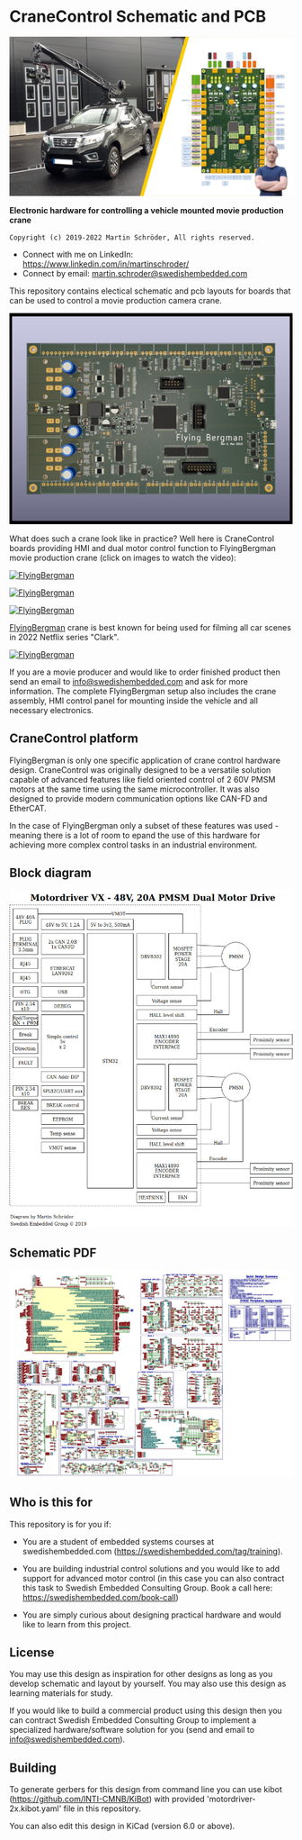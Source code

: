 # CraneControl Schematic and PCB

![FlyingBergman](doc/header.jpg)

**Electronic hardware for controlling a vehicle mounted movie production crane**

	Copyright (c) 2019-2022 Martin Schröder, All rights reserved.

- Connect with me on LinkedIn: https://www.linkedin.com/in/martinschroder/
- Connect by email: martin.schroder@swedishembedded.com

This repository contains electical schematic and pcb layouts for boards that
can be used to control a movie production camera crane.

![FlyingBergman](doc/Render-Top.jpg)

What does such a crane look like in practice? Well here is CraneControl boards
providing HMI and dual motor control function to FlyingBergman movie production
crane (click on images to watch the video):

[![FlyingBergman](http://img.youtube.com/vi/k-2InPx5LMA/0.jpg)](http://www.youtube.com/watch?v=k-2InPx5LMA
"FlyingBergman")


[![FlyingBergman](http://img.youtube.com/vi/5sOf54V7gs8/0.jpg)](http://www.youtube.com/watch?v=5sOf54V7gs8
"FlyingBergman on land")


[![FlyingBergman](http://img.youtube.com/vi/lv9wT3cRuf8/0.jpg)](http://www.youtube.com/watch?v=lv9wT3cRuf8
"FlyingBergman at sea")

[FlyingBergman](https://flyingbergman.se) crane is best known for being used for filming all car scenes in
2022 Netflix series "Clark".

[![FlyingBergman](http://img.youtube.com/vi/Xm6EU1w8b1s/0.jpg)](http://www.youtube.com/watch?v=Xm6EU1w8b1s
"Clark")

If you are a movie producer and would like to order finished product then send
an email to info@swedishembedded.com and ask for more information. The complete
FlyingBergman setup also includes the crane assembly, HMI control panel for
mounting inside the vehicle and all necessary electronics.

## CraneControl platform

FlyingBergman is only one specific application of crane control hardware
design. CraneControl was originally designed to be a versatile solution capable
of advanced features like field oriented control of 2 60V PMSM motors at the
same time using the same microcontroller. It was also designed to provide
modern communication options like CAN-FD and EtherCAT.

In the case of FlyingBergman only a subset of these features was used - meaning
there is a lot of room to epand the use of this hardware for achieving more
complex control tasks in an industrial environment.

## Block diagram

![FlyingBergman](doc/block_diagram.jpg)

## Schematic PDF

[![Schematic](doc/schematic-screenshot.jpg)](motordriver-2x.pdf)

## Who is this for

This repository is for you if:

- You are a student of embedded systems courses at swedishembedded.com
  (https://swedishembedded.com/tag/training).

- You are building industrial control solutions and you would like to add
  support for advanced motor control (in this case you can also contract this
  task to Swedish Embedded Consulting Group. Book a call here:
  https://swedishembedded.com/book-call)

- You are simply curious about designing practical hardware and would like to
  learn from this project.

## License

You may use this design as inspiration for other designs as long as you develop
schematic and layout by yourself. You may also use this design as learning
materials for study.

If you would like to build a commercial product using this design then you can
contract Swedish Embedded Consulting Group to implement a specialized
hardware/software solution for you (send and email to
info@swedishembedded.com).

## Building

To generate gerbers for this design from command line you can use kibot
(https://github.com/INTI-CMNB/KiBot) with provided 'motordriver-2x.kibot.yaml'
file in this repository.

You can also edit this design in KiCad (version 6.0 or above).


